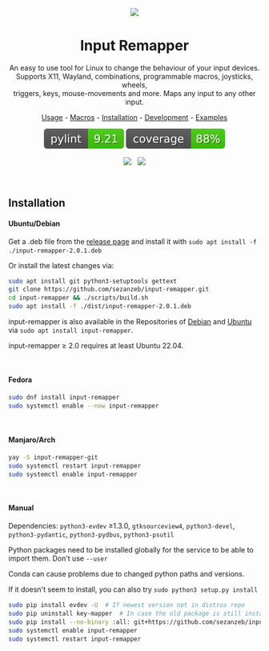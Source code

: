 <p align="center"><img src="data/input-remapper.svg" width=100/></p>

<h1 align="center">Input Remapper</h1>

<p align="center">
  An easy to use tool for Linux to change the behaviour of your input devices.<br/>
  Supports X11, Wayland, combinations, programmable macros, joysticks, wheels,<br/>
  triggers, keys, mouse-movements and more. Maps any input to any other input.
</p>

<p align="center"><a href="readme/usage.md">Usage</a> - <a href="readme/macros.md">Macros</a> - <a href="#installation">Installation</a> - <a href="readme/development.md">Development</a> - <a href="readme/examples.md">Examples</a></p>

<p align="center"><img src="readme/pylint.svg"/> <img src="readme/coverage.svg"/></p>


<p align="center">
  <img src="readme/screenshot.png" width="48%"/>
  &#160;
  <img src="readme/screenshot_2.png" width="48%"/>
</p>

<br/>

## Installation

#### Ubuntu/Debian

Get a .deb file from the [release page](https://github.com/sezanzeb/input-remapper/releases) and install it with `sudo apt install -f ./input-remapper-2.0.1.deb`

Or install the latest changes via:

```bash
sudo apt install git python3-setuptools gettext
git clone https://github.com/sezanzeb/input-remapper.git
cd input-remapper && ./scripts/build.sh
sudo apt install -f ./dist/input-remapper-2.0.1.deb
```

input-remapper is also available in the Repositories of [Debian](https://tracker.debian.org/pkg/input-remapper)
and [Ubuntu](https://packages.ubuntu.com/jammy/input-remapper) via `sudo apt install input-remapper`.

input-remapper ≥ 2.0 requires at least Ubuntu 22.04.

<br/>

#### Fedora

```bash
sudo dnf install input-remapper
sudo systemctl enable --now input-remapper
```

<br/>

#### Manjaro/Arch

```bash
yay -S input-remapper-git
sudo systemctl restart input-remapper
sudo systemctl enable input-remapper
```

<br/>

#### Manual

Dependencies: `python3-evdev` ≥1.3.0, `gtksourceview4`, `python3-devel`, `python3-pydantic`, `python3-pydbus`,
`python3-psutil`

Python packages need to be installed globally for the service to be able to import them. Don't use `--user`

Conda can cause problems due to changed python paths and versions.

If it doesn't seem to install, you can also try `sudo python3 setup.py install`

```bash
sudo pip install evdev -U  # If newest version not in distros repo
sudo pip uninstall key-mapper  # In case the old package is still installed
sudo pip install --no-binary :all: git+https://github.com/sezanzeb/input-remapper.git
sudo systemctl enable input-remapper
sudo systemctl restart input-remapper
```
